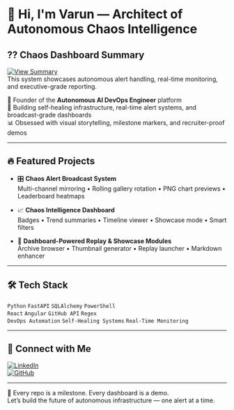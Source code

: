 # 👋 Hi, I'm Varun — Architect of Autonomous Chaos Intelligence
## ?? Chaos Dashboard Summary  
[![View Summary](https://img.shields.io/badge/View-Summary-blue)](https://github.com/varun939-p/ai-devops-engineer/blob/main/dashboard/summary.md)  
This system showcases autonomous alert handling, real-time monitoring, and executive-grade reporting.

🚀 Founder of the **Autonomous AI DevOps Engineer** platform  
🎯 Building self-healing infrastructure, real-time alert systems, and broadcast-grade dashboards  
📊 Obsessed with visual storytelling, milestone markers, and recruiter-proof demos

---

## 🔥 Featured Projects

- 🎛️ **Chaos Alert Broadcast System**  
  Multi-channel mirroring • Rolling gallery rotation • PNG chart previews • Leaderboard heatmaps

- 📈 **Chaos Intelligence Dashboard**  
  Badges • Trend summaries • Timeline viewer • Showcase mode • Smart filters

- 🧩 **Dashboard-Powered Replay & Showcase Modules**  
  Archive browser • Thumbnail generator • Replay launcher • Markdown enhancer

---

## 🛠️ Tech Stack

`Python` `FastAPI` `SQLAlchemy` `PowerShell`  
`React` `Angular` `GitHub API` `Regex`  
`DevOps Automation` `Self-Healing Systems` `Real-Time Monitoring`

---

## 📣 Connect with Me

[![LinkedIn](https://img.shields.io/badge/LinkedIn-Varun-blue?logo=linkedin)](https://www.linkedin.com/in/varun939)  
[![GitHub](https://img.shields.io/badge/GitHub-varun939--p-black?logo=github)](https://github.com/varun939-p)

---

🧭 Every repo is a milestone. Every dashboard is a demo.  
Let’s build the future of autonomous infrastructure — one alert at a time.
<!--
**varun939-p/varun939-p** is a ✨ _special_ ✨ repository because its `README.md` (this file) appears on your GitHub profile.

Here are some ideas to get you started:

- 🔭 I’m currently working on ...
- 🌱 I’m currently learning ...
- 👯 I’m looking to collaborate on ...
- 🤔 I’m looking for help with ...
- 💬 Ask me about ...
- 📫 How to reach me: ...
- 😄 Pronouns: ...
- ⚡ Fun fact: ...
-->
